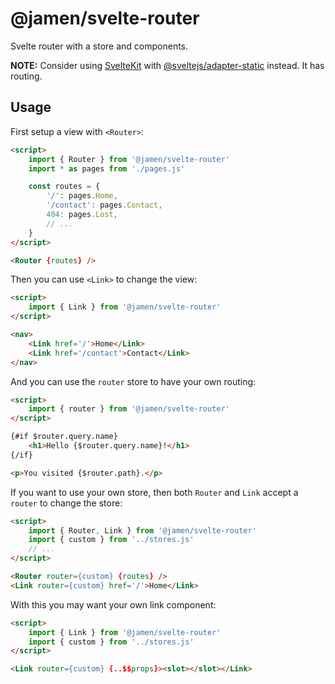 # @jamen/svelte-router

Svelte router with a store and components.

**NOTE:** Consider using [SvelteKit](https://kit.svelte.dev/) with [@sveltejs/adapter-static](https://github.com/sveltejs/kit/tree/master/packages/adapter-static) instead. It has routing.

## Usage

First setup a view with `<Router>`:

```html
<script>
    import { Router } from '@jamen/svelte-router'
    import * as pages from './pages.js'

    const routes = {
        '/': pages.Home,
        '/contact': pages.Contact,
        404: pages.Lost,
        // ...
    }
</script>

<Router {routes} />
```

Then you can use `<Link>` to change the view:

```html
<script>
    import { Link } from '@jamen/svelte-router'
</script>

<nav>
    <Link href='/'>Home</Link>
    <Link href='/contact'>Contact</Link>
</nav>
```

And you can use the `router` store to have your own routing:

```html
<script>
    import { router } from '@jamen/svelte-router'
</script>

{#if $router.query.name}
    <h1>Hello {$router.query.name}!</h1>
{/if}

<p>You visited {$router.path}.</p>
```

If you want to use your own store, then both `Router` and `Link` accept a `router` to change the store:

```html
<script>
    import { Router, Link } from '@jamen/svelte-router'
    import { custom } from '../stores.js'
    // ...
</script>

<Router router={custom} {routes} />
<Link router={custom} href='/'>Home</Link>
```

With this you may want your own link component:

```html
<script>
    import { Link } from '@jamen/svelte-router'
    import { custom } from '../stores.js'
</script>

<Link router={custom} {..$$props}><slot></slot></Link>
```